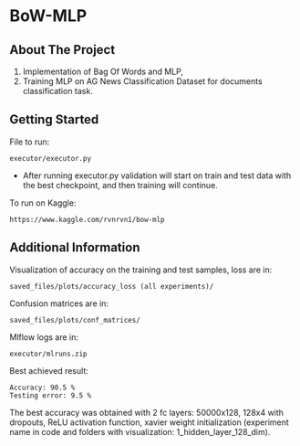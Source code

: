 # BoW-MLP

## About The Project

1) Implementation of Bag Of Words and MLP,
2) Training MLP on AG News Classification Dataset for documents classification task.

## Getting Started


File to run:

    executor/executor.py

- After running executor.py validation will start on train and test data with the best checkpoint, and then training will continue.

To run on Kaggle: 

    https://www.kaggle.com/rvnrvn1/bow-mlp


## Additional Information

Visualization of accuracy on the training and test samples, loss are in: 

    saved_files/plots/accuracy_loss (all experiments)/

Confusion matrices are in: 

    saved_files/plots/conf_matrices/

Mlflow logs are in: 

    executor/mlruns.zip

Best achieved result:

    Accuracy: 90.5 %
    Testing error: 9.5 %

The best accuracy was obtained with 2 fc layers: 50000x128, 128x4 with dropouts, ReLU activation function, xavier weight initialization (experiment name in code and folders with visualization: 1_hidden_layer_128_dim).
